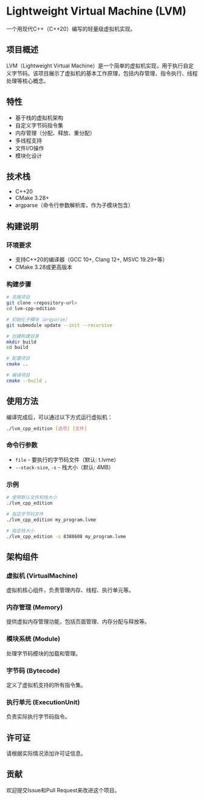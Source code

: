 # Lightweight Virtual Machine (LVM)

一个用现代C++（C++20）编写的轻量级虚拟机实现。

## 项目概述

LVM（Lightweight Virtual Machine）是一个简单的虚拟机实现，用于执行自定义字节码。该项目展示了虚拟机的基本工作原理，包括内存管理、指令执行、线程处理等核心概念。

## 特性

- 基于栈的虚拟机架构
- 自定义字节码指令集
- 内存管理（分配、释放、重分配）
- 多线程支持
- 文件I/O操作
- 模块化设计

## 技术栈

- C++20
- CMake 3.28+
- argparse（命令行参数解析库，作为子模块包含）

## 构建说明

### 环境要求

- 支持C++20的编译器（GCC 10+, Clang 12+, MSVC 19.29+等）
- CMake 3.28或更高版本

### 构建步骤

```bash
# 克隆项目
git clone <repository-url>
cd lvm-cpp-edition

# 初始化子模块（argparse）
git submodule update --init --recursive

# 创建构建目录
mkdir build
cd build

# 配置项目
cmake ..

# 编译项目
cmake --build .
```

## 使用方法

编译完成后，可以通过以下方式运行虚拟机：

```bash
./lvm_cpp_edition [选项] [文件]
```

### 命令行参数

- `file` - 要执行的字节码文件（默认: t.lvme）
- `--stack-size`, `-s` - 栈大小（默认: 4MB）

### 示例

```bash
# 使用默认文件和栈大小
./lvm_cpp_edition

# 指定字节码文件
./lvm_cpp_edition my_program.lvme

# 指定栈大小
./lvm_cpp_edition -s 8388608 my_program.lvme
```

## 架构组件

### 虚拟机 (VirtualMachine)

虚拟机核心组件，负责管理内存、线程、执行单元等。

### 内存管理 (Memory)

提供虚拟内存管理功能，包括页面管理、内存分配与释放等。

### 模块系统 (Module)

处理字节码模块的加载和管理。

### 字节码 (Bytecode)

定义了虚拟机支持的所有指令集。

### 执行单元 (ExecutionUnit)

负责实际执行字节码指令。

## 许可证

请根据实际情况添加许可证信息。

## 贡献

欢迎提交Issue和Pull Request来改进这个项目。